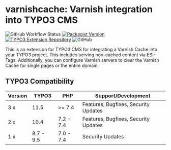 # varnishcache: Varnish integration into TYPO3 CMS

![GitHub Workflow Status](https://img.shields.io/github/workflow/status/mittwald/typo3-varnishcache/Unit%20tests)
[![Packagist Version](https://img.shields.io/packagist/v/mittwald/varnishcache)](https://packagist.org/packages/mittwald/varnishcache)
[![TYPO3 Extension Repository](https://img.shields.io/github/v/release/mittwald/typo3-varnishcache?color=f49700&label=TYPO3%20TER)](https://extensions.typo3.org/extension/varnishcache/)
![GitHub](https://img.shields.io/github/license/mittwald/typo3-varnishcache)

This is an extension for TYPO3 CMS for integrating a Varnish Cache into your TYPO3 project. This includes serving non-cached content via ESI-Tags.
Additionally, you can configure Varnish servers to clear the Varnish Cache for single pages or the entire domain.

## TYPO3 Compatibility

| Version             | TYPO3      | PHP       | Support/Development                     |
| ------------------- | ---------- | ----------|---------------------------------------- |
| 3.x                 | 11.5       | >= 7.4    | Features, Bugfixes, Security Updates    |
| 2.x                 | 10.4       | 7.2 - 7.4 | Features, Bugfixes, Security Updates    |
| 1.x                 | 8.7 - 9.5  | 7.0 - 7.4 | Security Updates                        |
